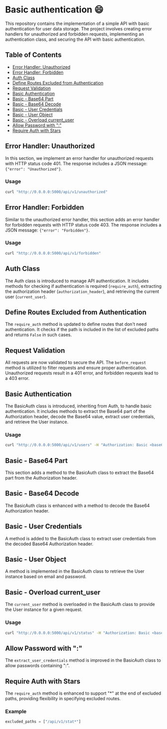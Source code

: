 # Basic authentication :smile:

This repository contains the implementation of a simple API with basic authentication for user data storage. The project involves creating error handlers for unauthorized and forbidden requests, implementing an authentication class, and securing the API with basic authentication.

## Table of Contents

- [Error Handler: Unauthorized](#error-handler-unauthorized)
- [Error Handler: Forbidden](#error-handler-forbidden)
- [Auth Class](#auth-class)
- [Define Routes Excluded from Authentication](#define-routes-excluded-from-authentication)
- [Request Validation](#request-validation)
- [Basic Authentication](#basic-authentication)
- [Basic - Base64 Part](#basic-base64-part)
- [Basic - Base64 Decode](#basic-base64-decode)
- [Basic - User Credentials](#basic-user-credentials)
- [Basic - User Object](#basic-user-object)
- [Basic - Overload current_user](#basic-overload-current_user)
- [Allow Password with ":"](#allow-password-with-)
- [Require Auth with Stars](#require-auth-with-stars)

## Error Handler: Unauthorized

In this section, we implement an error handler for unauthorized requests with HTTP status code 401. The response includes a JSON message: `{"error": "Unauthorized"}`.

### Usage

```bash
curl "http://0.0.0.0:5000/api/v1/unauthorized"
```

## Error Handler: Forbidden

Similar to the unauthorized error handler, this section adds an error handler for forbidden requests with HTTP status code 403. The response includes a JSON message: `{"error": "Forbidden"}`.

### Usage

```bash
curl "http://0.0.0.0:5000/api/v1/forbidden"
```

## Auth Class

The Auth class is introduced to manage API authentication. It includes methods for checking if authentication is required (`require_auth`), extracting the authorization header (`authorization_header`), and retrieving the current user (`current_user`).

## Define Routes Excluded from Authentication

The `require_auth` method is updated to define routes that don't need authentication. It checks if the path is included in the list of excluded paths and returns `False` in such cases.

## Request Validation

All requests are now validated to secure the API. The `before_request` method is utilized to filter requests and ensure proper authentication. Unauthorized requests result in a 401 error, and forbidden requests lead to a 403 error.

## Basic Authentication

The BasicAuth class is introduced, inheriting from Auth, to handle basic authentication. It includes methods to extract the Base64 part of the Authorization header, decode the Base64 value, extract user credentials, and retrieve the User instance.

### Usage

```bash
curl "http://0.0.0.0:5000/api/v1/users" -H "Authorization: Basic <base64_value>"
```

## Basic - Base64 Part

This section adds a method to the BasicAuth class to extract the Base64 part from the Authorization header.

## Basic - Base64 Decode

The BasicAuth class is enhanced with a method to decode the Base64 Authorization header.

## Basic - User Credentials

A method is added to the BasicAuth class to extract user credentials from the decoded Base64 Authorization header.

## Basic - User Object

A method is implemented in the BasicAuth class to retrieve the User instance based on email and password.

## Basic - Overload current_user

The `current_user` method is overloaded in the BasicAuth class to provide the User instance for a given request.

### Usage

```bash
curl "http://0.0.0.0:5000/api/v1/status" -H "Authorization: Basic <base64_value>"
```

## Allow Password with ":"

The `extract_user_credentials` method is improved in the BasicAuth class to allow passwords containing ":".

## Require Auth with Stars

The `require_auth` method is enhanced to support "*" at the end of excluded paths, providing flexibility in specifying excluded routes.

### Example

```python
excluded_paths = ["/api/v1/stat*"]
```
